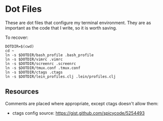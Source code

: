 Dot Files
=========

These are dot files that configure my terminal environment.  They
are as important as the code that I write, so it is worth saving.

To recover:
```
DOTDIR=$(cwd)
cd ~
ln -s $DOTDIR/bash_profile .bash_profile
ln -s $DOTDIR/vimrc .vimrc
ln -s $DOTDIR/screenrc .screenrc
ln -s $DOTDIR/tmux.conf .tmux.conf
ln -s $DOTDIR/ctags .ctags
ln -s $DOTDIR/lein_profiles.clj .lein/profiles.clj
```

Resources
---------

Comments are placed where appropriate, except ctags doesn't allow them:

- ctags config source: https://gist.github.com/spicycode/5254493
